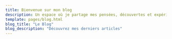 ```yaml
---
title: Bienvenue sur mon blog
description: Un espace où je partage mes pensées, découvertes et expériences
template: pages/blog.html
blog_title: "Le Blog"
blog_description: "Découvrez mes derniers articles"
---
```


